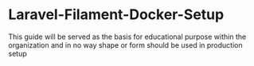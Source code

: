 # Laravel-Filament-Docker-Setup
This guide will be served as the basis for educational purpose within the organization and in no way shape or form should be used in production setup 
